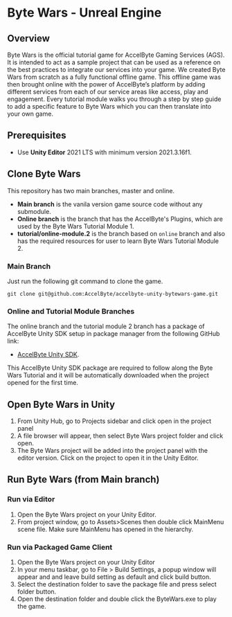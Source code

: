 # Byte Wars - Unreal Engine

## Overview

Byte Wars is the official tutorial game for AccelByte Gaming Services (AGS). It is intended to act as a sample project that can be used as a reference on the best practices to integrate our services into your game. We created Byte Wars from scratch as a fully functional offline game. This offline game was then brought online with the power of AccelByte’s platform by adding different services from each of our service areas like access, play and engagement. Every tutorial module walks you through a step by step guide to add a specific feature to Byte Wars which you can then translate into your own game.

## Prerequisites

* Use **Unity Editor** 2021 LTS with minimum version 2021.3.16f1.


## Clone Byte Wars

This repository has two main branches, master and online.
* **Main branch** is the vanila version game source code without any submodule.
* **Online branch** is the branch that has the AccelByte's Plugins, which are used by the Byte Wars Tutorial Module 1.
* **tutorial/online-module.2** is the branch based on `online` branch and also has the required resources for user to learn Byte Wars Tutorial Module 2.

### Main Branch

Just run the following git command to clone the game.
```batch
git clone git@github.com:AccelByte/accelbyte-unity-bytewars-game.git
```
### Online and Tutorial Module Branches

The online branch and the tutorial module 2 branch has a package of AccelByte Unity SDK setup in package manager from the following GitHub link:
* [AccelByte Unity SDK](https://github.com/AccelByte/accelbyte-unity-sdk).

This AccelByte Unity SDK package are required to follow along the Byte Wars Tutorial and it will be automatically downloaded when the project opened for the first time. 

## Open Byte Wars in Unity

1. From Unity Hub, go to Projects sidebar and click open in the project panel 
2. A file browser will appear, then select Byte Wars project folder and click open. 
3. The Byte Wars project will be added into the project panel with the editor version. Click on the project to open it in the Unity Editor.

## Run Byte Wars (from Main branch)

### Run via Editor

1. Open the Byte Wars project on your Unity Editor. 
2. From project window, go to Assets>Scenes then double click MainMenu scene file. Make sure MainMenu has opened in the hierarchy.

### Run via Packaged Game Client

1. Open the Byte Wars project on your Unity Editor 
2. In your menu taskbar, go to File > Build Settings, a popup window will appear and and leave build setting as default and click build button.
3. Select the destination folder to save the package file and press select folder button.
4. Open the destination folder and double click the ByteWars.exe to play the game.